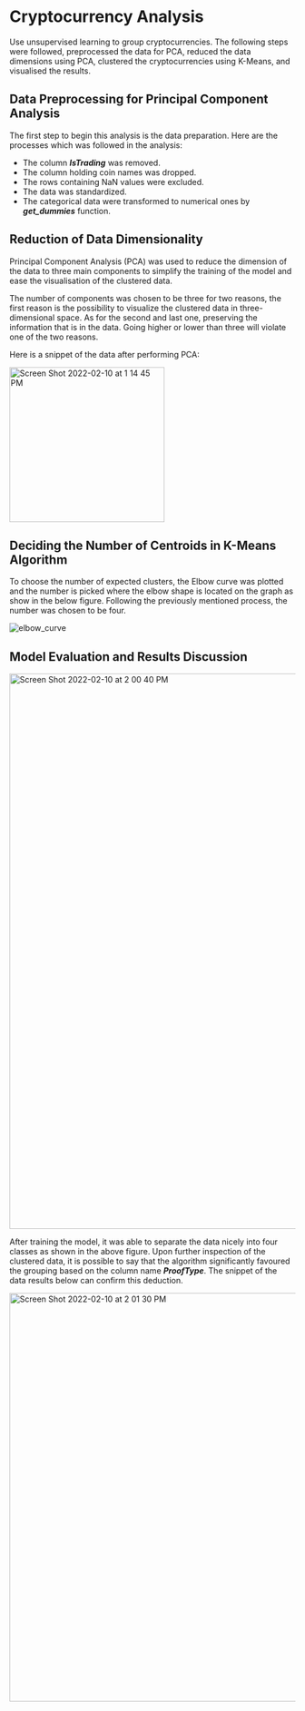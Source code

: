 # Cryptocurrency Analysis

Use unsupervised learning to group cryptocurrencies. The following steps were followed, preprocessed the data for PCA, reduced the data dimensions using PCA, clustered the cryptocurrencies using K-Means, and visualised the results. 

## Data Preprocessing for Principal Component Analysis

The first step to begin this analysis is the data preparation. Here are the processes which was followed in the analysis: 

- The column <b><i>IsTrading</i></b> was removed.
- The column holding coin names was dropped. 
- The rows containing NaN values were excluded.
- The data was standardized.
- The categorical data were transformed to numerical ones by <b><i>get_dummies</i></b> function. 

## Reduction of Data Dimensionality 

Principal Component Analysis (PCA) was used to reduce the dimension of the data to three main components to simplify the training of the model and ease the visualisation of the clustered data. 


The number of components was chosen to be three for two reasons, the first reason is the possibility to visualize the clustered data in three-dimensional space. As for the second and last one, preserving the information that is in the data. Going higher or lower than three will violate one of the two reasons. 

Here is a snippet of the data after performing PCA:  

<img width="273" alt="Screen Shot 2022-02-10 at 1 14 45 PM" src="https://user-images.githubusercontent.com/59425631/153471393-407ca977-67fd-4e7d-8645-974a13e1c0a2.png">


## Deciding the Number of Centroids in K-Means Algorithm

To choose the number of expected clusters, the Elbow curve was plotted and the number is picked where the elbow shape is located on the graph as show in the below figure. Following the previously mentioned process, the number was chosen to be four.  


![elbow_curve](https://user-images.githubusercontent.com/59425631/153475187-9f66fdf8-94d8-4655-a7f7-1b3330aeeead.png)

## Model Evaluation and Results Discussion 

<img width="979" alt="Screen Shot 2022-02-10 at 2 00 40 PM" src="https://user-images.githubusercontent.com/59425631/153478102-23bb4b24-e30a-4df0-a942-550d33dbe248.png">

After training the model, it was able to separate the data nicely into four classes as shown in the above figure. Upon further inspection of the clustered data, it is possible to say that the algorithm significantly favoured the grouping based on the column name <b><i>ProofType</i></b>. The snippet of the data results below can confirm this deduction.  

<img width="720" alt="Screen Shot 2022-02-10 at 2 01 30 PM" src="https://user-images.githubusercontent.com/59425631/153478200-fda26031-ba62-4a90-95ce-4948f015277b.png">

